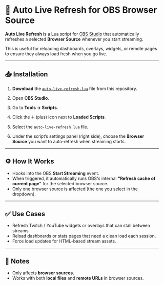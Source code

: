 # 🔄 Auto Live Refresh for OBS Browser Source

**Auto Live Refresh** is a Lua script for [OBS Studio](https://obsproject.com/) that automatically refreshes a selected **Browser Source** whenever you start streaming.

This is useful for reloading dashboards, overlays, widgets, or remote pages to ensure they always load fresh when you go live.

---

## 📥 Installation

1. **Download** the [`auto-live-refresh.lua`](./auto-live-refresh.lua) file from this repository.

2. Open **OBS Studio**.

3. Go to **Tools → Scripts**.

4. Click the ➕ (plus) icon next to **Loaded Scripts**.

5. Select the `auto-live-refresh.lua` file.

6. Under the script’s settings panel (right side), choose the **Browser Source** you want to auto-refresh when streaming starts.

---

## ⚙️ How It Works

- Hooks into the OBS **Start Streaming** event.
- When triggered, it automatically runs OBS's internal **"Refresh cache of current page"** for the selected browser source.
- Only one browser source is affected (the one you select in the dropdown).

---

## ✅ Use Cases

- Refresh Twitch / YouTube widgets or overlays that can stall between streams.
- Reload dashboards or stats pages that need a clean load each session.
- Force load updates for HTML-based stream assets.

---

## 📝 Notes

- Only affects **browser sources**.
- Works with both **local files** and **remote URLs** in browser sources.
